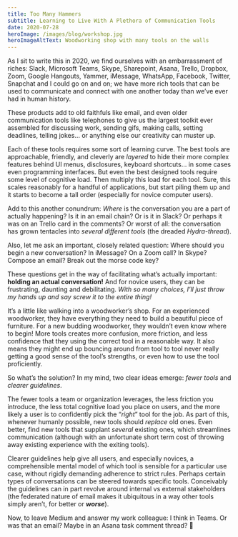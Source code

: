 ```yaml
---
title: Too Many Hammers
subtitle: Learning to Live With A Plethora of Communication Tools
date: 2020-07-28
heroImage: /images/blog/workshop.jpg
heroImageAltText: Woodworking shop with many tools on the walls
---
```


As I sit to write this in 2020, we find ourselves with an embarrassment of riches: Slack, Microsoft Teams, Skype, Sharepoint, Asana, Trello, Dropbox, Zoom, Google Hangouts, Yammer, iMessage, WhatsApp, Facebook, Twitter, Snapchat and I could go on and on; we have more rich tools that can be used to communicate and connect with one another today than we’ve ever had in human history.

These products add to old faithfuls like email, and even older communication tools like telephones to give us the largest toolkit ever assembled for discussing work, sending gifs, making calls, setting deadlines, telling jokes… or anything else our creativity can muster up.

Each of these tools requires some sort of learning curve. The best tools are approachable, friendly, and cleverly are *layered* to hide their more complex features behind UI menus, disclosures, keyboard shortcuts… in some cases even programming interfaces. But even the best designed tools require some level of cognitive load. Then multiply this load for each tool. Sure, this scales reasonably for a handful of applications, but start piling them up and it starts to become a tall order (especially for novice computer users).

Add to this another conundrum: *Where* is the conversation you are a part of actually happening? Is it in an email chain? Or is it in Slack? Or perhaps it was on an Trello card in the comments? Or worst of all: the conversation has grown tentacles into *several different tools* (the dreaded *Hydra-thread*).

Also, let me ask an important, closely related question: Where should you begin a new conversation? In iMessage? On a Zoom call? In Skype? Compose an email? Break out the morse code key?

These questions get in the way of facilitating what’s actually important: **holding an actual conversation!** And for novice users, they can be frustrating, daunting and debilitating. *With so many choices, I’ll just throw my hands up and say screw it to the entire thing!*

It’s a little like walking into a woodworker’s shop. For an experienced woodworker, they have everything they need to build a beautiful piece of furniture. For a new budding woodworker, they wouldn’t even know where to begin! More tools creates more confusion, more friction, and less confidence that they using the correct tool in a reasonable way. It also means they might end up bouncing around from tool to tool never really getting a good sense of the tool’s strengths, or even how to use the tool proficiently.

So what’s the solution? In my mind, two clear ideas emerge: *fewer tools* and *clearer guidelines*.

The fewer tools a team or organization leverages, the less friction you introduce, the less total cognitive load you place on users, and the more likely a user is to confidently pick the “*right*” tool for the job. As part of this, whenever humanly possible, new tools should *replace* old ones. Even better, find new tools that supplant *several* existing ones, which streamlines communication (although with an unfortunate short term cost of throwing away existing experience with the exiting tools).

Clearer guidelines help give all users, and especially novices, a comprehensible mental model of which tool is sensible for a particular use case, without rigidly demanding adherence to strict rules. Perhaps certain types of conversations can be steered towards specific tools. Conceivably the guidelines can in part revolve around internal vs external stakeholders (the federated nature of email makes it ubiquitous in a way other tools simply aren’t, for better or ***worse***).

Now, to leave Medium and answer my work colleague: I think in Teams. Or was that an email? Maybe in an Asana task comment thread? 🤷